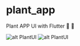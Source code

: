 # plant_app
 Plant APP UI with Flutter 🌱 🥳

![alt PlantUI](https://i.pinimg.com/474x/f0/ae/c9/f0aec94916eeb47d73da64db15eabb19.jpg)
![alt PlantUI](https://i.pinimg.com/474x/75/bc/ad/75bcad65dd08e1b5e6b1beba49a9cf5d.jpg)
